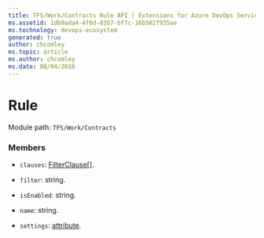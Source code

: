 ```yaml
---
title: TFS/Work/Contracts Rule API | Extensions for Azure DevOps Services
ms.assetid: 1db9ada4-4f6d-83b7-bf7c-16b502f935ae
ms.technology: devops-ecosystem
generated: true
author: chcomley
ms.topic: article
ms.author: chcomley
ms.date: 08/04/2016
---
```


# Rule

Module path: `TFS/Work/Contracts`

### Members

- `clauses`: [FilterClause](../../../TFS/Work/Contracts/FilterClause.md)[].

- `filter`: string.

- `isEnabled`: string.

- `name`: string.

- `settings`: [attribute](../../../TFS/Work/Contracts/attribute.md).
